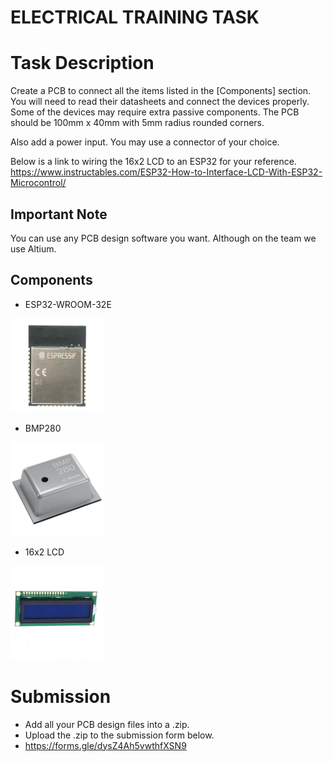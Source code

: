 # ELECTRICAL TRAINING TASK

# Task Description
Create a PCB to connect all the items listed in the [Components] section. You will need to read their datasheets and connect the devices properly. Some of the devices may require extra passive components.
The PCB should be 100mm x 40mm with 5mm radius rounded corners.

Also add a power input. You may use a connector of your choice.

Below is a link to wiring the 16x2 LCD to an ESP32 for your reference.  
https://www.instructables.com/ESP32-How-to-Interface-LCD-With-ESP32-Microcontrol/

## Important Note
You can use any PCB design software you want. Although on the team we use Altium. 

## Components
* ESP32-WROOM-32E
<img src="https://github.com/TMU-CanSat/CanSat_2023-2024_Training_Tasks/blob/main/Electrical%20Training%20Task/Images/Espressif_Systems_ESP32-WROOM-32E.jpg" width="150">  

* BMP280
<img src="https://github.com/TMU-CanSat/CanSat_2023-2024_Training_Tasks/blob/main/Electrical%20Training%20Task/Images/BMP280.jpg" width="150">  

* 16x2 LCD
<img src="https://github.com/TMU-CanSat/CanSat_2023-2024_Training_Tasks/blob/main/Electrical%20Training%20Task/Images/2x16-lcd-blue-800x800.jpg" width="150">

# Submission
* Add all your PCB design files into a .zip.
* Upload the .zip to the submission form below.
* https://forms.gle/dysZ4Ah5vwthfXSN9
